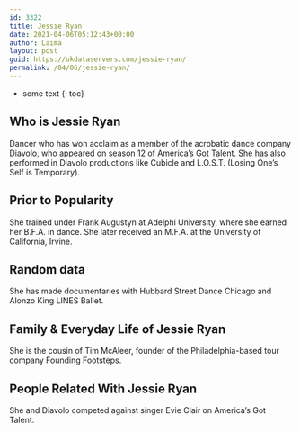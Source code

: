 ```yaml
---
id: 3322
title: Jessie Ryan
date: 2021-04-06T05:12:43+00:00
author: Laima
layout: post
guid: https://ukdataservers.com/jessie-ryan/
permalink: /04/06/jessie-ryan/
---
```


* some text
{: toc}


## Who is Jessie Ryan
                  
                  
                  
Dancer who has won acclaim as a member of the acrobatic dance company Diavolo, who appeared on season 12 of America&#8217;s Got Talent. She has also performed in Diavolo productions like Cubicle and L.O.S.T. (Losing One&#8217;s Self is Temporary). 
                  
              
            
              
            
                
                
                
## Prior to Popularity
                  
                  
                  
She trained under Frank Augustyn at Adelphi University, where she earned her B.F.A. in dance. She later received an M.F.A. at the University of California, Irvine. 
                  
              
            
              
            
                
                
                
## Random data
                  
                  
                  
She has made documentaries with Hubbard Street Dance Chicago and Alonzo King LINES Ballet. 
                  
              
            
              
            
                
                
                
## Family & Everyday Life of Jessie Ryan
                  
                  
                  
She is the cousin of Tim McAleer, founder of the Philadelphia-based tour company Founding Footsteps. 
                  
              
            
              
            
                
                
                
## People Related With Jessie Ryan
                  
                  
                  
She and Diavolo competed against singer Evie Clair on America&#8217;s Got Talent.
                  
              
            
              
            
                
              
            
              
              
            
            
              
            
          
          
          
